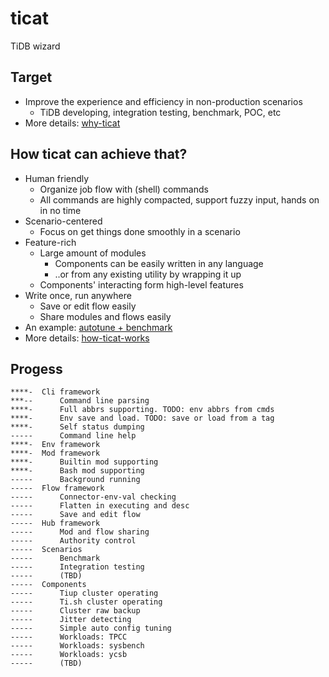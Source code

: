 # ticat
TiDB wizard

## Target
* Improve the experience and efficiency in non-production scenarios
    * TiDB developing, integration testing, benchmark, POC, etc
* More details: [why-ticat](./doc/why-ticat.md)

## How ticat can achieve that?
* Human friendly
    * Organize job flow with (shell) commands
    * All commands are highly compacted, support fuzzy input, hands on in no time
* Scenario-centered
    * Focus on get things done smoothly in a scenario
* Feature-rich
    * Large amount of modules
        * Components can be easily written in any language
        * ..or from any existing utility by wrapping it up
    * Components' interacting form high-level features
* Write once, run anywhere
    * Save or edit flow easily
    * Share modules and flows easily
* An example: [autotune + benchmark](./doc/usage-draft/benchmark.md)
* More details: [how-ticat-works](./doc/how-ticat-works.md)

## Progess
```
****-  Cli framework
***--      Command line parsing
****-      Full abbrs supporting. TODO: env abbrs from cmds
****-      Env save and load. TODO: save or load from a tag
****-      Self status dumping
-----      Command line help
****-  Env framework
****-  Mod framework
****-      Builtin mod supporting
****-      Bash mod supporting
-----      Background running
-----  Flow framework
-----      Connector-env-val checking
-----      Flatten in executing and desc
-----      Save and edit flow
-----  Hub framework
-----      Mod and flow sharing
-----      Authority control
-----  Scenarios
-----      Benchmark
-----      Integration testing
-----      (TBD)
-----  Components
-----      Tiup cluster operating
-----      Ti.sh cluster operating
-----      Cluster raw backup
-----      Jitter detecting
-----      Simple auto config tuning
-----      Workloads: TPCC
-----      Workloads: sysbench
-----      Workloads: ycsb
-----      (TBD)
```
